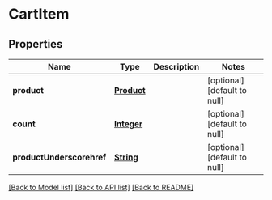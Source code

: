 # CartItem
## Properties

Name | Type | Description | Notes
------------ | ------------- | ------------- | -------------
**product** | [**Product**](Product.md) |  | [optional] [default to null]
**count** | [**Integer**](integer.md) |  | [optional] [default to null]
**productUnderscorehref** | [**String**](string.md) |  | [optional] [default to null]

[[Back to Model list]](../README.md#documentation-for-models) [[Back to API list]](../README.md#documentation-for-api-endpoints) [[Back to README]](../README.md)

